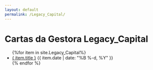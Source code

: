 ```yaml
---
layout: default
permalink: /Legacy_Capital/
---
```


<h1>Cartas da Gestora Legacy_Capital</h1>
<ul>
{%for item in site.Legacy_Capital%}
  <li>
    <a href="{ site.baseurl }{ item.url }">{ item.title }</a>
<span>{{ item.date | date: "%B %-d, %Y" }}</span>
  </li>
    {% endfor %}
</ul>
